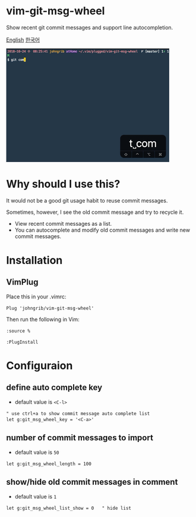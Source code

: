 # vim-git-msg-wheel

Show recent git commit messages and support line autocompletion.

[English](README.md) [한국어](README_kr.md)

![gif](vim-git-msg-wheel.gif)

# Why should I use this?

It would not be a good git usage habit to reuse commit messages.

Sometimes, however, I see the old commit message and try to recycle it.

* View recent commit messages as a list.
* You can autocomplete and modify old commit messages and write new commit messages.

# Installation

## VimPlug

Place this in your .vimrc:

```viml
Plug 'johngrib/vim-git-msg-wheel'
```

Then run the following in Vim:

```
:source %
```

```
:PlugInstall
```

# Configuraion

## define auto complete key

* default value is `<C-l>`

```viml
" use ctrl+a to show commit message auto complete list
let g:git_msg_wheel_key = '<C-a>'
```

## number of commit messages to import

* default value is `50`

```viml
let g:git_msg_wheel_length = 100
```

## show/hide old commit messages in comment

* default value is `1`

```viml
let g:git_msg_wheel_list_show = 0   " hide list
```

